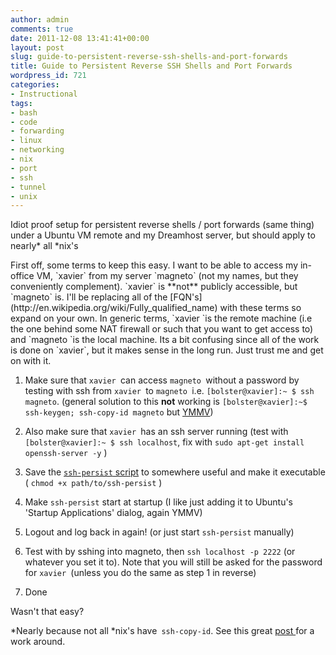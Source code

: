 ```yaml
---
author: admin
comments: true
date: 2011-12-08 13:41:41+00:00
layout: post
slug: guide-to-persistent-reverse-ssh-shells-and-port-forwards
title: Guide to Persistent Reverse SSH Shells and Port Forwards
wordpress_id: 721
categories:
- Instructional
tags:
- bash
- code
- forwarding
- linux
- networking
- nix
- port
- ssh
- tunnel
- unix
---
```


Idiot proof setup for persistent reverse shells / port forwards (same thing) under a Ubuntu VM remote and my Dreamhost server, but should apply to nearly* all *nix's

<!-- more -->First off, some terms to keep this easy. I want to be able to access my in-office VM, `xavier` from my server `magneto` (not my names, but they conveniently complement). `xavier` is **not** publicly accessible, but `magneto` is. I'll be replacing all of the [FQN's](http://en.wikipedia.org/wiki/Fully_qualified_name) with these terms so expand on your own. In generic terms, `xavier `is the remote machine (i.e the one behind some NAT firewall or such that you want to get access to) and `magneto `is the local machine. Its a bit confusing since all of the work is done on `xavier`, but it makes sense in the long run. Just trust me and get on with it.



	
  1. Make sure that `xavier `can access `magneto `without a password by testing with ssh from `xavier `to `magneto `i.e. `[bolster@xavier]:~ $ ssh magneto`. (general solution to this **not** working is `[bolster@xavier]:~$ ssh-keygen; ssh-copy-id magneto` but [YMMV](http://www.urbandictionary.com/define.php?term=YMMV))

	
  2. Also make sure that `xavier `has an ssh server running (test with `[bolster@xavier]:~ $ ssh localhost`, fix with `sudo apt-get install openssh-server -y` )

	
  3. Save the [`ssh-persist` script](http://pastebin.com/5Xj9vMm5) to somewhere useful and make it executable ( `chmod +x path/to/ssh-persist` )

	
  4. Make `ssh-persist` start at startup (I like just adding it to Ubuntu's 'Startup Applications' dialog, again YMMV)

	
  5. Logout and log back in again! (or just start `ssh-persist` manually)

	
  6. Test with by sshing into magneto, then `ssh localhost -p 2222` (or whatever you set it to). Note that you will still be asked for the password for `xavier `(unless you do the same as step 1 in reverse)

	
  7. Done


Wasn't that easy?

*Nearly because not all *nix's have` ssh-copy-id`. See this great [post ](http://blogs.translucentcode.org/mick/archives/000230.html)for a work around.
